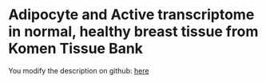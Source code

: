 # Adipocyte and Active transcriptome in normal, healthy breast tissue from Komen Tissue Bank

You modify the description on github: [here](https://github.com/ucscXena/cohortMetaData/blob/master/cohort_Normal%20Breast%20(Benz%202020)/info.mdown)

